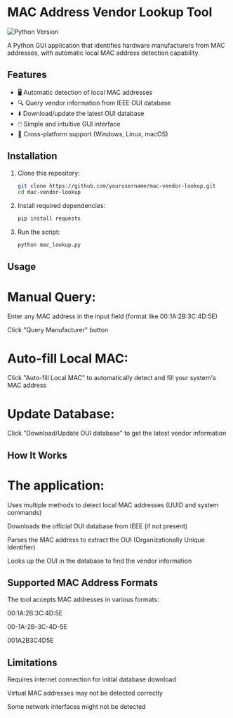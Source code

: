 # MAC Address Vendor Lookup Tool

![Python Version](https://img.shields.io/badge/python-3.6+-blue.svg)

A Python GUI application that identifies hardware manufacturers from MAC addresses, with automatic local MAC address detection capability.

## Features

- 🖥️ Automatic detection of local MAC addresses
- 🔍 Query vendor information from IEEE OUI database
- ⬇️ Download/update the latest OUI database
- 🖱️ Simple and intuitive GUI interface
- 🚀 Cross-platform support (Windows, Linux, macOS)

## Installation

1. Clone this repository:
   ```bash
   git clone https://github.com/yourusername/mac-vendor-lookup.git
   cd mac-vendor-lookup

2. Install required dependencies:
   ```bash
   pip install requests

3. Run the script:
   ```bash
   python mac_lookup.py

## Usage
# Manual Query:

Enter any MAC address in the input field (format like 00:1A:2B:3C:4D:5E)

Click "Query Manufacturer" button

# Auto-fill Local MAC:

Click "Auto-fill Local MAC" to automatically detect and fill your system's MAC address

# Update Database:

Click "Download/Update OUI database" to get the latest vendor information

## How It Works
# The application:

Uses multiple methods to detect local MAC addresses (UUID and system commands)

Downloads the official OUI database from IEEE (if not present)

Parses the MAC address to extract the OUI (Organizationally Unique Identifier)

Looks up the OUI in the database to find the vendor information

## Supported MAC Address Formats
The tool accepts MAC addresses in various formats:

00:1A:2B:3C:4D:5E

00-1A-2B-3C-4D-5E

001A2B3C4D5E

## Limitations
Requires internet connection for initial database download

Virtual MAC addresses may not be detected correctly

Some network interfaces might not be detected
